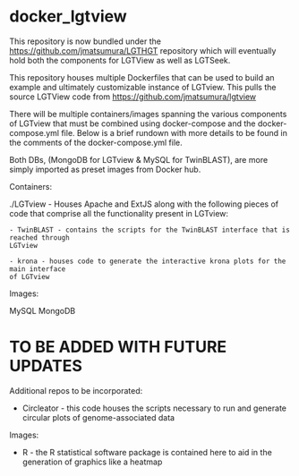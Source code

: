 # docker_lgtview

This repository is now bundled under the https://github.com/jmatsumura/LGTHGT repository
which will eventually hold both the components for LGTView as well as LGTSeek.

This repository houses multiple Dockerfiles that can be used to build an example 
and ultimately customizable instance of LGTview. This pulls the source LGTView code from 
https://github.com/jmatsumura/lgtview

There will be multiple containers/images spanning the various components of LGTview that
must be combined using docker-compose and the docker-compose.yml file. Below is a 
brief rundown with more details to be found in the comments of the docker-compose.yml
file. 

Both DBs, (MongoDB for LGTview & MySQL for TwinBLAST), are more simply imported 
as preset images from Docker hub. 

Containers:

./LGTview - Houses Apache and ExtJS along with the following pieces of code that comprise 
all the functionality present in LGTview:

	- TwinBLAST - contains the scripts for the TwinBLAST interface that is reached through 
	LGTview

	- krona - houses code to generate the interactive krona plots for the main interface
	of LGTview

Images: 

MySQL
MongoDB

# TO BE ADDED WITH FUTURE UPDATES
Additional repos to be incorporated:

* Circleator - this code houses the scripts necessary to run and generate circular
plots of genome-associated data

Images: 

* R - the R statistical software package is contained here to aid in the generation
of graphics like a heatmap
